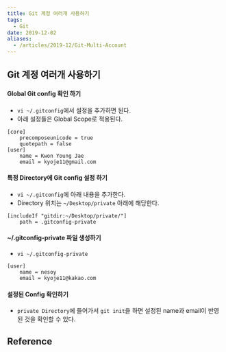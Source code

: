 ```yaml
---
title: Git 계정 여러개 사용하기
tags:
  - Git
date: 2019-12-02
aliases: 
  - /articles/2019-12/Git-Multi-Account
---
```


## Git 계정 여러개 사용하기

#### Global Git config 확인 하기
- `vi ~/.gitconfig`에서 설정을 추가하면 된다.
- 아래 설정들은 Global Scope로 적용된다.
```
[core]
	precomposeunicode = true
	quotepath = false
[user]
	name = Kwon Young Jae
	email = kyoje11@gmail.com
```

#### 특정 Directory에 Git config 설정 하기
- `vi ~/.gitconfig`에 아래 내용을 추가한다.
- Directory 위치는 `~/Desktop/private` 아래에 해당한다.
```
[includeIf "gitdir:~/Desktop/private/"]
	path = .gitconfig-private
```

#### ~/.gitconfig-private 파일 생성하기
- `vi ~/.gitconfig-private`
```
[user]
	name = nesoy
	email = kyoje11@kakao.com
```

#### 설정된 Config 확인하기
- `private Directory`에 들어가서 `git init`을 하면 설정된 name과 email이 반영된 것을 확인할 수 있다.


## Reference
